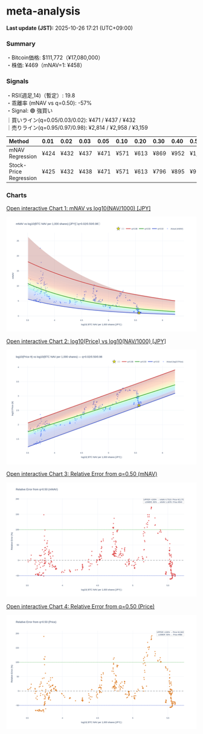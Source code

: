 # meta-analysis


<!--REPORT:START-->
**Last update (JST):** 2025-10-26 17:21 (UTC+09:00)

### Summary
・Bitcoin価格: $111,772（¥17,080,000）  
・株価: ¥469（mNAV=1: ¥458）

### Signals
・RSI(週足,14)（暫定）: 19.8  
・乖離率 (mNAV vs q=0.50): -57%  
・Signal: 🟣 強買い  
｜買いライン(q=0.05/0.03/0.02): ¥471 / ¥437 / ¥432  
｜売りライン(q=0.95/0.97/0.98): ¥2,814 / ¥2,958 / ¥3,159

| Method                 | 0.01   | 0.02   | 0.03   | 0.05   | 0.10   | 0.20   | 0.30   | 0.40   | 0.50   | 0.60   | 0.70   | 0.80   | 0.90   | 0.95   | 0.97   | 0.98   | 0.99   |
|:-----------------------|:-------|:-------|:-------|:-------|:-------|:-------|:-------|:-------|:-------|:-------|:-------|:-------|:-------|:-------|:-------|:-------|:-------|
| mNAV Regression        | ¥424   | ¥432   | ¥437   | ¥471   | ¥571   | ¥613   | ¥869   | ¥952   | ¥1,088 | ¥1,297 | ¥1,441 | ¥1,840 | ¥2,516 | ¥2,814 | ¥2,958 | ¥3,159 | ¥3,162 |
| Stock-Price Regression | ¥425   | ¥432   | ¥438   | ¥471   | ¥571   | ¥613   | ¥796   | ¥895   | ¥972   | ¥1,163 | ¥1,323 | ¥1,763 | ¥2,290 | ¥2,490 | ¥2,606 | ¥2,860 | ¥2,878 |

### Charts
[Open interactive Chart 1: mNAV vs log10(NAV/1000) [JPY]](https://tkzm240.github.io/meta-analysis/fig1.html)

![fig1](assets/fig1.png)

[Open interactive Chart 2: log10(Price) vs log10(NAV/1000) [JPY]](https://tkzm240.github.io/meta-analysis/fig2.html)

![fig2](assets/fig2.png)

[Open interactive Chart 3: Relative Error from q=0.50 (mNAV)](https://tkzm240.github.io/meta-analysis/fig3.html)

![fig3](assets/fig3.png)

[Open interactive Chart 4: Relative Error from q=0.50 (Price)](https://tkzm240.github.io/meta-analysis/fig4.html)

![fig4](assets/fig4.png)
<!--REPORT:END-->
